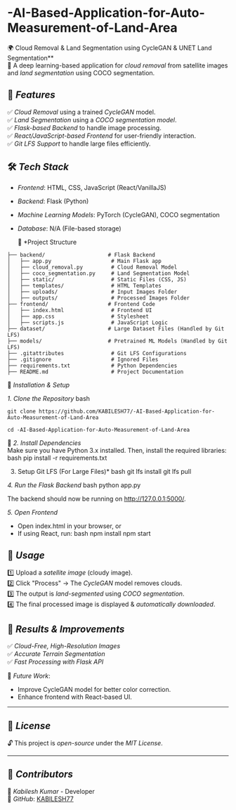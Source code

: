 # -AI-Based-Application-for-Auto-Measurement-of-Land-Area

🌍 Cloud Removal & Land Segmentation using CycleGAN & UNET Land Segmentation**  
🚀 A deep learning-based application for *cloud removal* from satellite images and *land segmentation* using COCO segmentation.  

## 📌 *Features*  
✅ *Cloud Removal* using a trained *CycleGAN* model.  
✅ *Land Segmentation* using a *COCO segmentation model*.  
✅ *Flask-based Backend* to handle image processing.  
✅ *React/JavaScript-based Frontend* for user-friendly interaction.  
✅ *Git LFS Support* to handle large files efficiently.  
## 🛠 *Tech Stack*  
- *Frontend*: HTML, CSS, JavaScript (React/VanillaJS)  
- *Backend*: Flask (Python)  
- *Machine Learning Models*: PyTorch (CycleGAN), COCO segmentation  
- *Database*: N/A (File-based storage)  

  📂 *Project Structure
```
├── backend/                    # Flask Backend
│   ├── app.py                   # Main Flask app
│   ├── cloud_removal.py         # Cloud Removal Model
│   ├── coco_segmentation.py     # Land Segmentation Model
│   ├── static/                  # Static Files (CSS, JS)
│   ├── templates/               # HTML Templates
│   ├── uploads/                 # Input Images Folder
│   ├── outputs/                 # Processed Images Folder
├── frontend/                   # Frontend Code
│   ├── index.html               # Frontend UI
│   ├── app.css                  # Stylesheet
│   ├── scripts.js               # JavaScript Logic
├── dataset/                    # Large Dataset Files (Handled by Git LFS)
├── models/                     # Pretrained ML Models (Handled by Git LFS)
├── .gitattributes               # Git LFS Configurations
├── .gitignore                   # Ignored Files
├── requirements.txt             # Python Dependencies
├── README.md                    # Project Documentation
```
🚀 *Installation & Setup*  

*1. Clone the Repository*
bash
```
git clone https://github.com/KABILESH77/-AI-Based-Application-for-Auto-Measurement-of-Land-Area
```

```
cd -AI-Based-Application-for-Auto-Measurement-of-Land-Area
```

🔹 *2. Install Dependencies*  
Make sure you have Python 3.x installed. Then, install the required libraries:  
bash
pip install -r requirements.txt


3. Setup Git LFS (For Large Files)*
bash
git lfs install
git lfs pull


 *4. Run the Flask Backend*
bash
python app.py

The backend should now be running on http://127.0.0.1:5000/.

 *5. Open Frontend*
- Open index.html in your browser, or  
- If using React, run:
bash
npm install
npm start

## 📸 *Usage*  
1️⃣ Upload a *satellite image* (cloudy image).  
2️⃣ Click "Process" → The *CycleGAN* model removes clouds.  
3️⃣ The output is *land-segmented* using *COCO segmentation*.  
4️⃣ The final processed image is displayed & *automatically downloaded*.  

## 🎯 *Results & Improvements*  
✅ *Cloud-Free, High-Resolution Images*  
✅ *Accurate Terrain Segmentation*  
✅ *Fast Processing with Flask API*  

🔹 *Future Work*:  
- Improve CycleGAN model for better color correction.  
- Enhance frontend with React-based UI.  

---

## 📜 *License*  
🔓 This project is *open-source* under the *MIT License*.  

---

## 🙌 *Contributors*  
👤 *Kabilesh Kumar* - Developer  
🔗 *GitHub*: [KABILESH77](-AI-Based-Application-for-Auto-Measurement-of-Land-Area)
